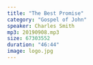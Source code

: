 ```yaml
---
title: "The Best Promise"
category: "Gospel of John"
speaker: Charles Smith
mp3: 20190908.mp3
size: 67303552
duration: "46:44"
image: logo.jpg
---
```


